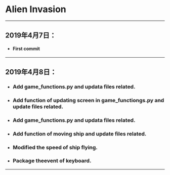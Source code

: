 
# Alien Invasion

----------------------------------------------------
## 2019年4月7日：

- #### First commit
  
----------------------------------------------------

## 2019年4月8日：

- ### Add game_functions.py and updata files related.
- ### Add function of updating screen in game_functiongs.py and update files related.
- ### Add game_functions.py and updata files related.
- ### Add function of moving ship and update files related.
- ### Modified the speed of ship flying.
- ### Package theevent of keyboard.

----------------------------------------------------